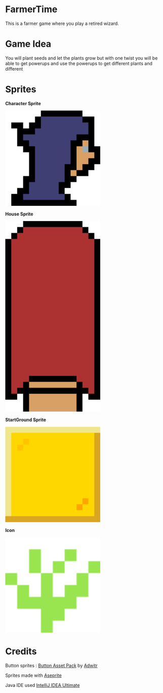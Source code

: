 # FarmerTime
This is a farmer game where you play a retired wizard.

# Game Idea
You will plant seeds and let the plants grow but with one twist you will be able to get powerups and use the powerups to get different plants and different 

# Sprites

**Character Sprite**

<img src="Sprites\player.png" alt="CharacterSprite" width="300px" height="300px">

**House Sprite**

<img src="Sprites\house.png" alt="HouseSprite" width="300px" height="600px">

**StartGround Sprite**

<img src="Sprites\start.png" alt="StartGroundSprite" width="300px" height="300px">

**Icon**

<img src="Sprites\icon-export.png" alt="IconSprite" width="300px" height="300px">

# Credits

Button sprites : <a href="https://adwitr.itch.io/button-asset-pack">Button Asset Pack</a> by <a href="https://adwitr.itch.io">Adwitr</a>

Sprites made with <a href="https://www.aseprite.org/">Aseprite</a>

Java IDE used <a href="https://www.jetbrains.com/idea/">IntelliJ IDEA Ultimate</a>